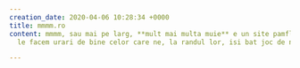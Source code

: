 ```yaml
---
creation_date: 2020-04-06 10:28:34 +0000
title: mmmm.ro
content: mmmm, sau mai pe larg, **mult mai multa muie** e un site pamflet in care
  le facem urari de bine celor care ne, la randul lor, isi bat joc de noi.

---
```


